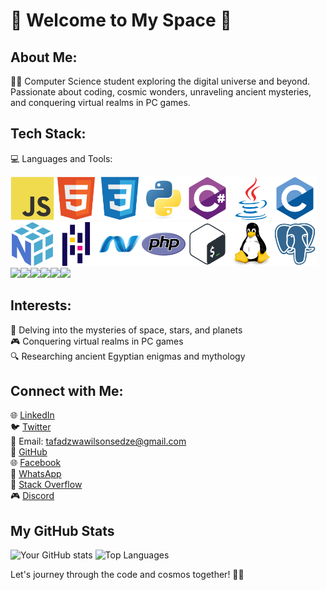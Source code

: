 # 🚀 Welcome to My Space 🌌

## About Me:
👨‍💻 Computer Science student exploring the digital universe and beyond. Passionate about coding, cosmic wonders, unraveling ancient mysteries, and conquering virtual realms in PC games.

## Tech Stack:
💻 Languages and Tools:  
     
   <img src="https://raw.githubusercontent.com/devicons/devicon/master/icons/javascript/javascript-original.svg" height="70"><img src="https://raw.githubusercontent.com/devicons/devicon/master/icons/html5/html5-original.svg" height="70"><img src="https://raw.githubusercontent.com/devicons/devicon/master/icons/css3/css3-original.svg" height="70"><img src="https://raw.githubusercontent.com/devicons/devicon/master/icons/python/python-original.svg" height="70"><img src="https://raw.githubusercontent.com/devicons/devicon/master/icons/csharp/csharp-original.svg" height="70"><img src="https://raw.githubusercontent.com/devicons/devicon/master/icons/java/java-original.svg" height="70"><img src="https://raw.githubusercontent.com/devicons/devicon/master/icons/c/c-original.svg" height="70"><img src="https://raw.githubusercontent.com/devicons/devicon/master/icons/numpy/numpy-original.svg" height="70"><img src="https://raw.githubusercontent.com/devicons/devicon/master/icons/pandas/pandas-original.svg" height="70"><img src="https://raw.githubusercontent.com/devicons/devicon/master/icons/dot-net/dot-net-original.svg" height="70"><img src="https://raw.githubusercontent.com/devicons/devicon/master/icons/php/php-original.svg" height="70"><img src="https://raw.githubusercontent.com/devicons/devicon/master/icons/bash/bash-original.svg" height="70"><img src="https://raw.githubusercontent.com/devicons/devicon/master/icons/linux/linux-original.svg" height="70"><img src="https://raw.githubusercontent.com/devicons/devicon/master/icons/postgresql/postgresql-plain.svg" height="70"><img src="https://cdn.jsdelivr.net/gh/devicons/devicon@latest/icons/git/git-original-wordmark.svg" height="70"/><img src="https://cdn.jsdelivr.net/gh/devicons/devicon@latest/icons/github/github-original-wordmark.svg" height="70"/><img src="https://cdn.jsdelivr.net/gh/devicons/devicon@latest/icons/django/django-plain-wordmark.svg" height="70"/><img src="https://cdn.jsdelivr.net/gh/devicons/devicon@latest/icons/react/react-original-wordmark.svg" height="70"/><img src="https://cdn.jsdelivr.net/gh/devicons/devicon@latest/icons/linux/linux-original.svg" height="70"/><img src="https://cdn.jsdelivr.net/gh/devicons/devicon@latest/icons/tailwindcss/tailwindcss-original-wordmark.svg" height="70"/>
          
          
          
          
          
           

   
## Interests:
🌟 Delving into the mysteries of space, stars, and planets  
🎮 Conquering virtual realms in PC games  
🔍 Researching ancient Egyptian enigmas and mythology  

## Connect with Me:
🌐 [LinkedIn](https://www.linkedin.com/in/tafadzwa-wilson-sedze-2088b6177/)  
🐦 [Twitter](https://twitter.com/WilsonCentaurus)  
📧 Email: tafadzwawilsonsedze@gmail.com  
💼 [GitHub](https://github.com/wilson3centaurus/)  
🌐 [Facebook](https://www.facebook.com/wilson.sedze)  
📱 [WhatsApp](+263787209882)  
💬 [Stack Overflow](https://stackoverflow.com/users/22443742/tafadzwa-wilson-sedze)  
🎮 [Discord](Wilson_Centaurus)
  

## My GitHub Stats
![Your GitHub stats](https://github-readme-stats.vercel.app/api?username=wilson3centaurus&show_icons=true&theme=radical)
![Top Languages](https://github-readme-stats.vercel.app/api/top-langs/?username=wilson3centaurus&layout=compact&theme=radical)


Let's journey through the code and cosmos together! 🚀🌠
